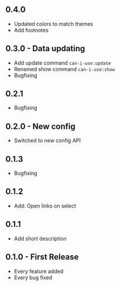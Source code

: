 ## 0.4.0
* Updated colors to match themes
* Add footnotes


## 0.3.0 - Data updating
* Add update command `can-i-use:update`
* Renamed show command `can-i-use:show`
* Bugfixing

## 0.2.1
* Bugfixing

## 0.2.0 - New config
* Switched to new config API

## 0.1.3
* Bugfixing

## 0.1.2
* Add: Open links on select

## 0.1.1
* Add short description

## 0.1.0 - First Release
* Every feature added
* Every bug fixed
